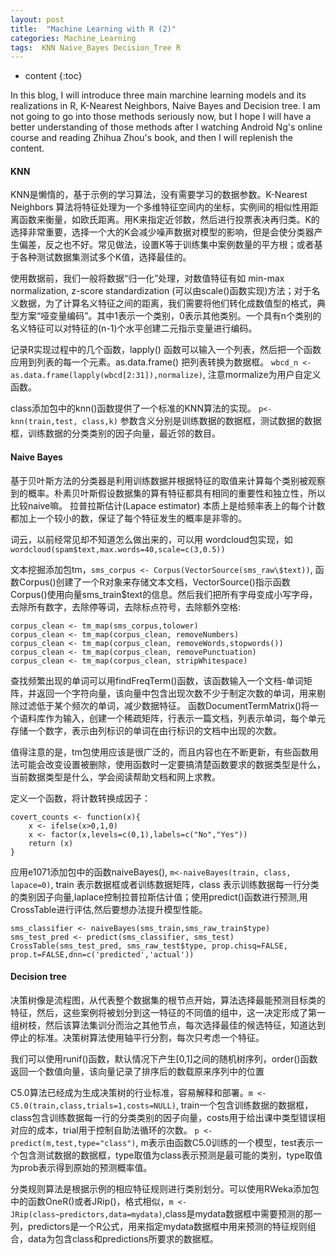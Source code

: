 ```yaml
---
layout: post
title:  "Machine Learning with R (2)"
categories: Machine_Learning
tags:  KNN Naive_Bayes Decision_Tree R
--- 
```


* content
{:toc}  

In this blog, I will introduce three main marchine learning models and its realizations in R, K-Nearest Neighbors, Naive Bayes and Decision tree. I am not going to go into those methods seriously now, but I hope I will have a better understanding of those methods after I watching Android Ng's online course and reading Zhihua Zhou's book, and then I will replenish the content. 




#### **KNN**

KNN是懒惰的，基于示例的学习算法，没有需要学习的数据参数。K-Nearest Neighbors 算法将特征处理为一个多维特征空间内的坐标，实例间的相似性用距离函数来衡量，如欧氏距离。用K来指定近邻数，然后进行投票表决再归类。K的选择非常重要，选择一个大的K会减少噪声数据对模型的影响，但是会使分类器产生偏差，反之也不好。常见做法，设置K等于训练集中案例数量的平方根；或者基于各种测试数据集测试多个K值，选择最佳的。      

使用数据前，我们一般将数据“归一化”处理，对数值特征有如 min-max normalization, z-score standardization (可以由scale()函数实现)方法；对于名义数据，为了计算名义特征之间的距离，我们需要将他们转化成数值型的格式，典型方案“哑变量编码”。其中1表示一个类别，0表示其他类别。一个具有n个类别的名义特征可以对特征的(n-1)个水平创建二元指示变量进行编码。

记录R实现过程中的几个函数，lapply() 函数可以输入一个列表，然后把一个函数应用到列表的每一个元素。as.data.frame() 把列表转换为数据框。 `wbcd_n <- as.data.frame(lapply(wbcd[2:31]),normalize)`, 注意mormalize为用户自定义函数。  

 class添加包中的knn()函数提供了一个标准的KNN算法的实现。 `p<-knn(train,test, class,k)` 参数含义分别是训练数据的数据框，测试数据的数据框，训练数据的分类类别的因子向量，最近邻的数目。    

#### **Naive Bayes**

基于贝叶斯方法的分类器是利用训练数据并根据特征的取值来计算每个类别被观察到的概率。朴素贝叶斯假设数据集的算有特征都具有相同的重要性和独立性，所以比较naive嘛。 拉普拉斯估计(Lapace estimator) 本质上是给频率表上的每个计数都加上一个较小的数，保证了每个特征发生的概率是非零的。     

词云，以前经常见却不知道怎么做出来的，可以用 wordcloud包实现，如`wordcloud(spam$text,max.words=40,scale=c(3,0.5))`  

文本挖掘添加包tm，`sms_corpus <- Corpus(VectorSource(sms_raw\$text))`, 函数Corpus()创建了一个R对象来存储文本文档，VectorSource()指示函数Corpus()使用向量sms_train\$text的信息。然后我们把所有字母变成小写字母，去除所有数字，去除停等词，去除标点符号，去除额外空格:    

    corpus_clean <- tm_map(sms_corpus,tolower)    
    corpus_clean <- tm_map(corpus_clean, removeNumbers)   
    corpus_clean <- tm_map(corpus_clean, removeWords,stopwords())  
    corpus_clean <- tm_map(corpus_clean, removePunctuation)  
    corpus_clean <- tm_map(corpus_clean, stripWhitespace)
   

查找频繁出现的单词可以用findFreqTerm()函数，该函数输入一个文档-单词矩阵，并返回一个字符向量，该向量中包含出现次数不少于制定次数的单词，用来剔除过滤低于某个频次的单词，减少数据特征。 函数DocumentTermMatrix()将一个语料库作为输入，创建一个稀疏矩阵，行表示一篇文档，列表示单词，每个单元存储一个数字，表示由列标识的单词在由行标识的文档中出现的次数。   


值得注意的是，tm包使用应该是很广泛的，而且内容也在不断更新，有些函数用法可能会改变设置被删除，使用函数时一定要搞清楚函数要求的数据类型是什么，当前数据类型是什么，学会阅读帮助文档和网上求教。  

定义一个函数，将计数转换成因子：

```
covert_counts <- function(x){
	x <- ifelse(x>0,1,0)
	x <- factor(x,levels=c(0,1),labels=c("No","Yes"))
	return (x)
}
```

应用e1071添加包中的函数naiveBayes(), `m<-naiveBayes(train, class, lapace=0)`, train 表示数据框或者训练数据矩阵，class 表示训练数据每一行分类的类别因子向量,laplace控制拉普拉斯估计值；使用predict()函数进行预测,用 CrossTable进行评估,然后要想办法提升模型性能。

```
sms_classifier <- naiveBayes(sms_train,sms_raw_train$type)
sms_test_pred <- predict(sms_classifier, sms_test)
CrossTable(sms_test_pred, sms_raw_test$type, prop.chisq=FALSE, prop.t=FALSE,dnn=c('predicted','actual'))
```


#### **Decision tree**

决策树像是流程图，从代表整个数据集的根节点开始，算法选择最能预测目标类的特征，然后，这些案例将被划分到这一特征的不同值的组中，这一决定形成了第一组树枝，然后该算法集训分而治之其他节点，每次选择最佳的候选特征，知道达到停止的标准。决策树算法使用轴平行分割，每次只考虑一个特征。      

我们可以使用runif()函数，默认情况下产生[0,1]之间的随机树序列，order()函数返回一个数值向量，该向量记录了排序后的数载原来序列中的位置

C5.0算法已经成为生成决策树的行业标准，容易解释和部署。`m <- C5.0(train,class,trials=1,costs=NULL)`, train一个包含训练数据的数据框，class包含训练数据每一行的分类类别的因子向量，costs用于给出课中类型错误相对应的成本，trial用于控制自助法循环的次数。
`p <- predict(m,test,type="class")`, m表示由函数C5.0训练的一个模型，test表示一个包含测试数据的数据框，type取值为class表示预测是最可能的类别，type取值为prob表示得到原始的预测概率值。

分类规则算法是根据示例的相应特征规则进行类别划分。可以使用RWeka添加包中的函数OneR()或者JRip()，格式相似，`m <- JRip(class~predictors,data=mydata)`,class是mydata数据框中需要预测的那一列，predictors是一个R公式，用来指定mydata数据框中用来预测的特征规则组合，data为包含class和predictions所要求的数据框。